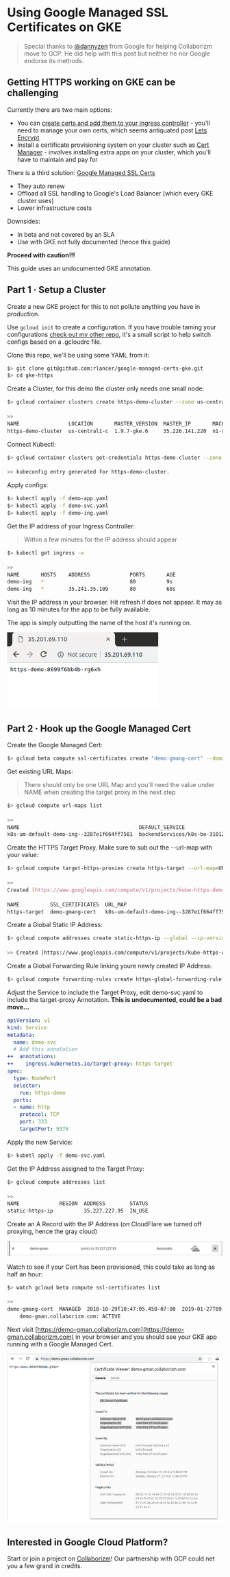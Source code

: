 # Using Google Managed  SSL Certificates on GKE  
 
> Special thanks to [@dannyzen](https://github.com/dannyzen) from Google for helping Collaborizm move to GCP. He did help with this post but neither he nor Google endorse its methods.
 
## Getting HTTPS working on GKE can be challenging

Currently there are two main options:

* You can [create certs and add them to your ingress controller](https://cloud.google.com/kubernetes-engine/docs/how-to/ingress-multi-ssl) - 
you'll need to manage your own certs, which seems antiquated post [
Lets Encrypt](https://letsencrypt.org/)        
* Install a certificate provisioning system on your cluster such as [Cert Manager](https://github.com/jetstack/cert-manager) - involves installing extra apps on your cluster, which you'll have to maintain and pay for

There is a third solution: [Google Managed SSL Certs](https://cloud.google.com/load-balancing/docs/ssl-certificates#certificate-resource-status)
 
* They auto renew 
* Offload all SSL handling to Google's Load Balancer (which every GKE cluster uses) 
* Lower infrastructure costs   
 
Downsides:

* In beta and not covered by an SLA
* Use with GKE not fully documented (hence this guide)  
   
**Proceed with caution!!!**

This guide uses an undocumented GKE annotation.
 
 ## Part 1 &middot; Setup a Cluster
 
Create a new GKE project for this to not pollute anything you have in production.
 
Use ```gcloud init``` to create a configuration. 
If you have trouble taming your configurations [check out my other repo](https://github.com/rlancer/GCloud-Configuration-Auto-Switcher), it's a small script to help switch configs based on a .gcloudrc file. 

Clone this repo, we'll be using some YAML from it: 

```bash
$> git clone git@github.com:rlancer/google-managed-certs-gke.git
$> cd gke-https
```

Create a Cluster, for this demo the cluster only needs one small node:

```bash
$> gcloud container clusters create https-demo-cluster --zone us-central1-c --machine-type g1-small --num-nodes 1

>>
NAME                LOCATION       MASTER_VERSION  MASTER_IP       MACHINE_TYPE   NODE_VERSION  NUM_NODES  STATUS
https-demo-cluster  us-central1-c  1.9.7-gke.6     35.226.141.220  n1-standard-1  1.9.7-gke.6   3          RUNNING
```

Connect Kubectl:

```bash
$> gcloud container clusters get-credentials https-demo-cluster --zone us-central1-c 

>> kubeconfig entry generated for https-demo-cluster.
```
Apply configs:  

```bash
$> kubectl apply -f demo-app.yaml
$> kubectl apply -f demo-svc.yaml
$> kubectl apply -f demo-ing.yaml
```

Get the IP address of your Ingress Controller:

> Within a few minutes for the IP address should appear

```bash
$> kubectl get ingress -w 

>>  
NAME       HOSTS    ADDRESS             PORTS       AGE
demo-ing   *                            80          9s
demo-ing   *        35.241.35.109       80          68s
```

Visit the IP address in your browser. Hit refresh if does not appear. It may as long as 10 minutes for the app to be fully available.

The app is simply outputting the name of the host it's running 
on.

![host name app running on HTTP](screenshots/non_http_success.png) 


## Part 2 &middot; Hook up the Google Managed Cert 

Create the Google Managed Cert:

```bash
$> gcloud beta compute ssl-certificates create "demo-gmang-cert" --domains demo-gman.collaborizm.com
```

Get existing URL Maps:
> There should only be one URL Map and you'll need the value under NAME when creating the target proxy in the next step
```bash
$> gcloud compute url-maps list

>>
NAME                                       DEFAULT_SERVICE
k8s-um-default-demo-ing--3287e1f664ff7581  backendServices/k8s-be-31012--3287e1f664ff7581
```

Create the HTTPS Target Proxy. Make sure to sub out the --url-map with your value:
```bash
$> gcloud compute target-https-proxies create https-target --url-map=URL_MAP_VALUE_FROM_ABOVE --ssl-certificates=demo-gmang-cert

>> 
Created [https://www.googleapis.com/compute/v1/projects/kube-https-demo/global/targetHttpsProxies/https-target].

NAME          SSL_CERTIFICATES  URL_MAP
https-target  demo-gmang-cert   k8s-um-default-demo-ing--3287e1f664ff7581
```

Create a Global Static IP Address:
```bash
$> gcloud compute addresses create static-https-ip --global --ip-version IPV4

>> Created [https://www.googleapis.com/compute/v1/projects/kube-https-demo/global/addresses/static-https-ip].
```

Create a Global Forwarding Rule linking youre newly created IP Address:
```bash
$> gcloud compute forwarding-rules create https-global-forwarding-rule --global --ip-protocol=TCP --ports=443 --target-https-proxy=https-target --address static-https-ip 
``` 

Adjust the Service to include the Target Proxy, edit demo-svc.yaml to include the target-proxy Annotation. **This is undocumented, could be a bad move...**

```yaml
apiVersion: v1
kind: Service
metadata:
  name: demo-svc
  # Add this annotation
++  annotations:
++    ingress.kubernetes.io/target-proxy: https-target
spec:
  type: NodePort
  selector:
    run: https-demo
  ports:
  - name: http
    protocol: TCP
    port: 333
    targetPort: 9376
```

Apply the new Service:
```bash
$> kubetl apply -f demo-svc.yaml
```

Get the IP Address assigned to the Target Proxy:
```bash
$> gcloud compute addresses list
 
>>
NAME             REGION  ADDRESS        STATUS
static-https-ip          35.227.227.95  IN_USE

```
Create an A Record with the IP Address (on CloudFlare we turned off proxying, hence the gray cloud)

![dns entry CloudFlare](screenshots/dns_entry.png)

Watch to see if your Cert has been provisioned, this could take as long as half an hour: 

```bash
$> watch gcloud beta compute ssl-certificates list

>>
demo-gmang-cert  MANAGED  2018-10-29T10:47:05.450-07:00  2019-01-27T09:48:20.000-08:00  ACTIVE
    demo-gman.collaborizm.com: ACTIVE
```

Next visit [https://demo-gman.collaborizm.com](https://demo-gman.collaborizm.com) in your browser and you should see your GKE app running with a Google Managed Cert.

![successful](screenshots/success.png)

## Interested in Google Cloud Platform?

Start or join a project on [Collaborizm](https://www.collaborizm.com)! Our partnership with GCP could net you a few grand in credits. 
